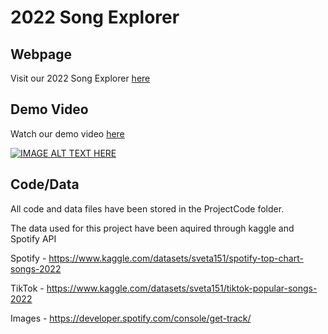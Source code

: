# 2022 Song Explorer

## Webpage
Visit our 2022 Song Explorer [here](https://kasidyffernandes.github.io/project)


## Demo Video
Watch our demo video [here](https://www.youtube.com/watch?v=F2Yyh1KGpdY)

[![IMAGE ALT TEXT HERE](https://img.youtube.com/vi/F2Yyh1KGpdY/0.jpg)](https://www.youtube.com/watch?v=F2Yyh1KGpdY)


## Code/Data
All code and data files have been stored in the ProjectCode folder.

The data used for this project have been aquired through kaggle and Spotify API 

Spotify - https://www.kaggle.com/datasets/sveta151/spotify-top-chart-songs-2022

TikTok - https://www.kaggle.com/datasets/sveta151/tiktok-popular-songs-2022

Images - https://developer.spotify.com/console/get-track/


